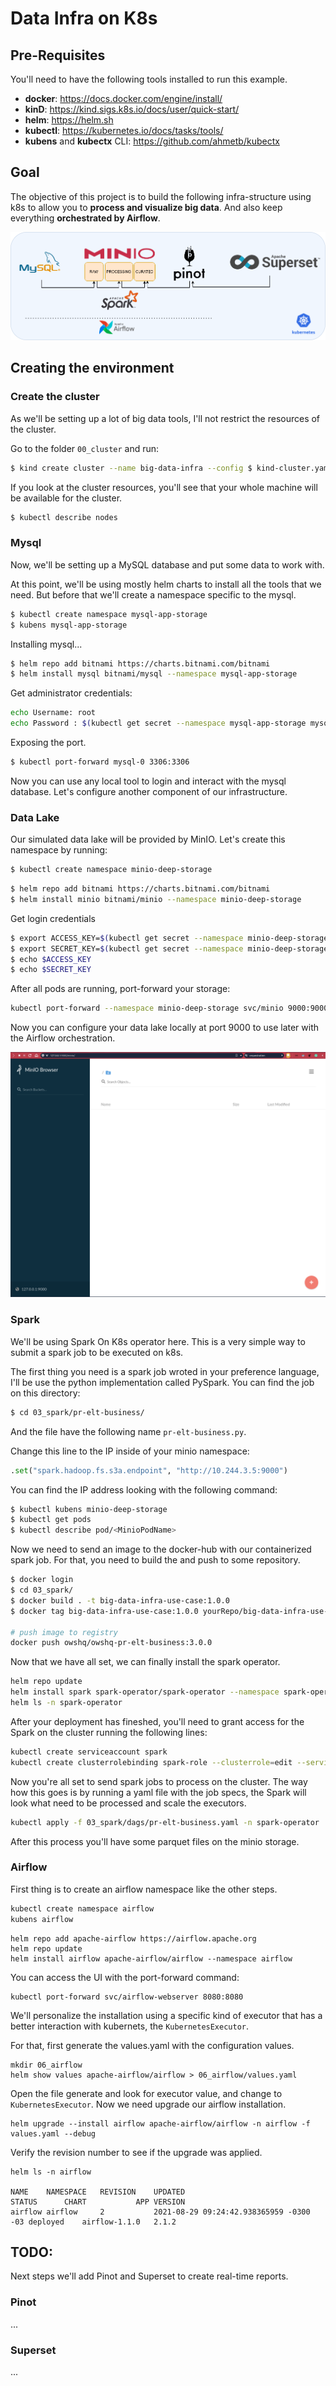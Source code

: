 # Data Infra on K8s

## Pre-Requisites

You'll need to have the following tools installed to run this example.

- **docker**: https://docs.docker.com/engine/install/
- **kinD**: https://kind.sigs.k8s.io/docs/user/quick-start/
- **helm**: https://helm.sh
- **kubectl**: https://kubernetes.io/docs/tasks/tools/
- **kubens** and **kubectx** CLI: https://github.com/ahmetb/kubectx


## Goal

The objective of this project is to build the following infra-structure using k8s to allow you to **process and visualize big data**. And also keep everything **orchestrated by Airflow**.

![big-data-infra](imgs/data-infra-demo.png)


## Creating the environment

### Create the cluster

As we'll be setting up a lot of big data tools, I'll not restrict the resources of the cluster.

Go to the folder `00_cluster` and run:

```bash
$ kind create cluster --name big-data-infra --config $ kind-cluster.yaml
```

If you look at the cluster resources, you'll see that your whole machine will be available for the cluster.

```bash
$ kubectl describe nodes
```

### Mysql 

Now, we'll be setting up a MySQL database and put some data to work with.

At this point, we'll be using mostly helm charts to install all the tools that we need. But before that we'll create a namespace specific to the mysql.

```bash
$ kubectl create namespace mysql-app-storage
$ kubens mysql-app-storage
```

Installing mysql...

```bash
$ helm repo add bitnami https://charts.bitnami.com/bitnami
$ helm install mysql bitnami/mysql --namespace mysql-app-storage
```

Get administrator credentials:

```bash
echo Username: root
echo Password : $(kubectl get secret --namespace mysql-app-storage mysql -o jsonpath="{.data.mysql-root-password}" | base64 --decode)
```

Exposing the port.

```bash
$ kubectl port-forward mysql-0 3306:3306
```

Now you can use any local tool to login and interact with the mysql database. Let's configure another component of our infrastructure.


### Data Lake

Our simulated data lake will be provided by MinIO. Let's create this namespace by running:

```bash
$ kubectl create namespace minio-deep-storage
```

```bash
$ helm repo add bitnami https://charts.bitnami.com/bitnami
$ helm install minio bitnami/minio --namespace minio-deep-storage
```

Get login credentials

```bash
$ export ACCESS_KEY=$(kubectl get secret --namespace minio-deep-storage minio -o jsonpath="{.data.access-key}" | base64 --decode)
$ export SECRET_KEY=$(kubectl get secret --namespace minio-deep-storage minio -o jsonpath="{.data.secret-key}" | base64 --decode)
$ echo $ACCESS_KEY
$ echo $SECRET_KEY
```

After all pods are running, port-forward your storage:

```bash
kubectl port-forward --namespace minio-deep-storage svc/minio 9000:9000
```

Now you can configure your data lake locally at port 9000 to use later with the Airflow orchestration.

![minio](imgs/minio.png)


### Spark

We'll be using Spark On K8s operator here. This is a very simple way to submit a spark job to be executed on k8s.

The first thing you need is a spark job wroted in your preference language, I'll be use the python implementation called PySpark. You can find the job on this directory:

```sh
$ cd 03_spark/pr-elt-business/
```

And the file have the following name `pr-elt-business.py`.

Change this line to the IP inside of your minio namespace:

```python
.set("spark.hadoop.fs.s3a.endpoint", "http://10.244.3.5:9000")
```

You can find the IP address looking with the following command:

```sh
$ kubectl kubens minio-deep-storage
$ kubectl get pods
$ kubectl describe pod/<MinioPodName>
```

Now we need to send an image to the docker-hub with our containerized spark job. For that, you need to build the and push to some repository.

```sh
$ docker login
$ cd 03_spark/
$ docker build . -t big-data-infra-use-case:1.0.0
$ docker tag big-data-infra-use-case:1.0.0 yourRepo/big-data-infra-use-case:1.0.0

# push image to registry
docker push owshq/owshq-pr-elt-business:3.0.0
```

Now that we have all set, we can finally install the spark operator.

```sh
helm repo update
helm install spark spark-operator/spark-operator --namespace spark-operator
helm ls -n spark-operator
```

After your deployment has fineshed, you'll need to grant access for the Spark on the cluster running the following lines:

```sh
kubectl create serviceaccount spark
kubectl create clusterrolebinding spark-role --clusterrole=edit --serviceaccount=default:spark --namespace=default
```

Now you're all set to send spark jobs to process on the cluster. The way how this goes is by running a yaml file with the job specs, the Spark will look what need to be processed and scale the executors.

```sh
kubectl apply -f 03_spark/dags/pr-elt-business.yaml -n spark-operator
```

After this process you'll have some parquet files on the minio storage.


### Airflow

First thing is to create an airflow namespace like the other steps.

```sh
kubectl create namespace airflow
kubens airflow
```

```shell
helm repo add apache-airflow https://airflow.apache.org
helm repo update
helm install airflow apache-airflow/airflow --namespace airflow
```

You can access the UI with the port-forward command:

```shell
kubectl port-forward svc/airflow-webserver 8080:8080
```

We'll personalize the installation using a specific kind of executor that has a better interaction with kubernets, the `KubernetesExecutor`.

For that, first generate the values.yaml with the configuration values.

```shell
mkdir 06_airflow
helm show values apache-airflow/airflow > 06_airflow/values.yaml
```

Open the file generate and look for executor value, and change to `KubernetesExecutor`. Now we need upgrade our airflow installation.

```shell
helm upgrade --install airflow apache-airflow/airflow -n airflow -f values.yaml --debug
```

Verify the revision number to see if the upgrade was applied.

```shell
helm ls -n airflow

NAME   	NAMESPACE	REVISION	UPDATED                                	STATUS  	CHART        	APP VERSION
airflow	airflow  	2       	2021-08-29 09:24:42.938365959 -0300 -03	deployed	airflow-1.1.0	2.1.2      
```

## TODO:

Next steps we'll add Pinot and Superset to create real-time reports.

### Pinot
...

### Superset
...
